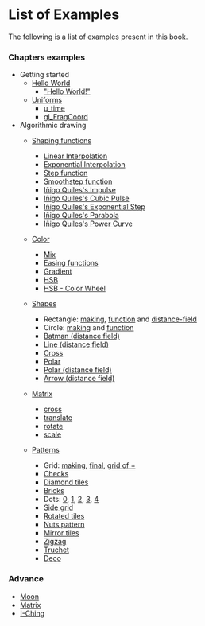 # List of Examples

The following is a list of examples present in this book.

### Chapters examples

* Getting started
    * [Hello World](../02/)
        - ["Hello World!"](../edit.html#02/hello_world.frag)
    * [Uniforms](../03/)
        - [u_time](../edit.html#03/time.frag)
        - [gl_FragCoord](../edit.html#03/space.frag)
* Algorithmic drawing
    * [Shaping functions](../05/)
        - [Linear Interpolation](../edit.html#05/linear.frag)
        - [Exponential Interpolation](../edit.html#05/expo.frag)
        - [Step function](../edit.html#05/step.frag)
        - [Smoothstep function](../edit.html#05/smoothstep.frag)
        - [Iñigo Quiles's Impulse](../edit.html#05/impulse.frag)
        - [Iñigo Quiles's Cubic Pulse](../edit.html#05/cubicpulse.frag)
        - [Iñigo Quiles's Exponential Step](../edit.html#05/expstep.frag)
        - [Iñigo Quiles's Parabola](../edit.html#05/parabola.frag)
        - [Iñigo Quiles's Power Curve](../edit.html#05/pcurve.frag)

    * [Color](../06/)
        - [Mix](../edit.html#06/mix.frag)
        - [Easing functions](../edit.html#06/easing.frag)
        - [Gradient](../edit.html#06/gradient.frag)
        - [HSB](../edit.html#06/hsb.frag)
        - [HSB - Color Wheel](../edit.html#06/hsb-colorwheel.frag)

    * [Shapes](../07/)
        - Rectangle: [making](../edit.html#07/rect-making.frag), [function](../edit.html#07/rect.frag) and [distance-field](../edit.html#07/rect-df.frag)
        - Circle: [making](../edit.html#07/circle-making.frag) and [function](../edit.html#07/circle.frag)
        - [Batman (distance field)](../edit.html#07/batman.frag)
        - [Line (distance field)](../edit.html#07/line.frag)
        - [Cross](../edit.html#07/cross.frag)
        - [Polar](../edit.html#07/polar.frag)
        - [Polar (distance field)](../edit.html#07/shapes.frag)
        - [Arrow (distance field)](../edit.html#07/arrow.frag)

    * [Matrix](../08/)
        - [cross](../edit.html#08/cross.frag)
        - [translate](../edit.html#08/cross-translate.frag)
        - [rotate](../edit.html#08/cross-rotate.frag)
        - [scale](../edit.html#08/cross-scale.frag)
        
    * [Patterns](../09/)
        - Grid: [making](../edit.html#09/grid-making.frag), [final](../edit.html#09/grid.frag), [grid of +](../edit.html#09/cross.frag)
        - [Checks](../edit.html#09/checks.frag)
        - [Diamond tiles](../edit.html#09/diamondtiles.frag)
        - [Bricks](../edit.html#09/bricks.frag)
        - Dots: [0](../edit.html#09/dots.frag), [1](../edit.html#09/dots1.frag), [2](../edit.html#09/dots2.frag), [3](../edit.html#09/dots3.frag), [4](../edit.html#09/dots4.frag)
        - [Side grid](../edit.html#09/sidegrid.frag)
        - [Rotated tiles](../edit.html#09/rotatedtiles.frag)
        - [Nuts pattern](../edit.html#09/nuts.frag)
        - [Mirror tiles](../edit.html#09/mirrortiles.frag)
        - [Zigzag](../edit.html#09/zigzag.frag)
        - [Truchet](../edit.html#09/truchet.frag)
        - [Deco](../edit.html#09/deco.frag)
        
### Advance

* [Moon](../edit.html#examples/moon.frag&examples/images/moon-texture.jpg)
* [Matrix](../edit.html#08/matrix.frag)
* [I-Ching](../edit.html#09/iching.frag)
